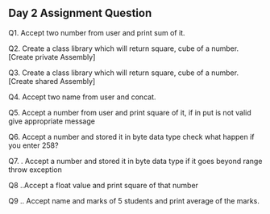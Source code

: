 ## Day 2 Assignment Question

Q1. Accept two number from user and print sum of it.

Q2. Create a class library which will return square, cube of a number. [Create private Assembly]

Q3. Create a class library which will return square, cube of a number. [Create shared Assembly]

Q4. Accept two name from user and concat.

Q5. Accept a number from user and print square of it, if in put is not valid give appropriate message

Q6. Accept a number and stored it in byte data type check what happen if you enter 258?

Q7. . Accept a number and stored it in byte data type if it goes beyond range throw exception

Q8 ..Accept a float value and print square of that number

Q9 .. Accept name and marks of 5 students and print average of the marks.

